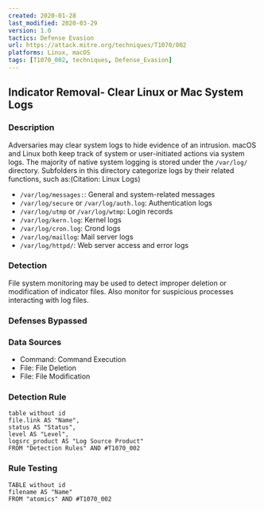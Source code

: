 ```yaml
---
created: 2020-01-28
last_modified: 2020-03-29
version: 1.0
tactics: Defense Evasion
url: https://attack.mitre.org/techniques/T1070/002
platforms: Linux, macOS
tags: [T1070_002, techniques, Defense_Evasion]
---
```


## Indicator Removal- Clear Linux or Mac System Logs

### Description

Adversaries may clear system logs to hide evidence of an intrusion. macOS and Linux both keep track of system or user-initiated actions via system logs. The majority of native system logging is stored under the <code>/var/log/</code> directory. Subfolders in this directory categorize logs by their related functions, such as:(Citation: Linux Logs)

* <code>/var/log/messages:</code>: General and system-related messages
* <code>/var/log/secure</code> or <code>/var/log/auth.log</code>: Authentication logs
* <code>/var/log/utmp</code> or <code>/var/log/wtmp</code>: Login records
* <code>/var/log/kern.log</code>: Kernel logs
* <code>/var/log/cron.log</code>: Crond logs
* <code>/var/log/maillog</code>: Mail server logs
* <code>/var/log/httpd/</code>: Web server access and error logs


### Detection

File system monitoring may be used to detect improper deletion or modification of indicator files. Also monitor for suspicious processes interacting with log files.

### Defenses Bypassed



### Data Sources

  - Command: Command Execution
  -  File: File Deletion
  -  File: File Modification
### Detection Rule

```dataview
table without id
file.link AS "Name",
status AS "Status",
level AS "Level",
logsrc_product AS "Log Source Product"
FROM "Detection Rules" AND #T1070_002
```

### Rule Testing

```dataview
TABLE without id
filename AS "Name"
FROM "atomics" AND #T1070_002
```
